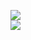 [![](https://img.shields.io/badge/Made%20With-Github%20Spray-lightgrey.svg?style=for-the-badge&logo=github)](https://github.com/Annihil/github-spray#20611)  
[![](https://i.imgur.com/2DrTn0Z.gif)](https://github.com/Annihil/github-spray)
